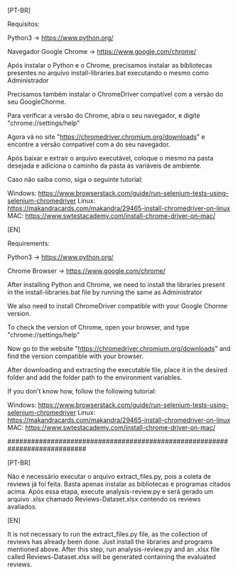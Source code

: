 
[PT-BR]

Requisitos:

Python3 -> https://www.python.org/

Navegador Google Chrome -> https://www.google.com/chrome/

Após instalar o Python e o Chrome, precisamos instalar as bibliotecas presentes no arquivo install-libraries.bat executando
o mesmo como Administrador

Precisamos também instalar o ChromeDriver compatível com a versão do seu GoogleChorme.

Para verificar a versão do Chrome, abra o seu navegador, e digite "chrome://settings/help"

Agora vá no site "https://chromedriver.chromium.org/downloads" e encontre a versão compatível com a do seu navegador.

Após baixar e extrair o arquivo executável, coloque o mesmo na pasta desejada e adiciona o caminho da pasta às variáveis de ambiente.

Caso não saiba como, siga o seguinte tutorial: 

Windows: https://www.browserstack.com/guide/run-selenium-tests-using-selenium-chromedriver
Linux: https://makandracards.com/makandra/29465-install-chromedriver-on-linux
MAC: https://www.swtestacademy.com/install-chrome-driver-on-mac/

[EN]

Requirements: 

Python3 -> https://www.python.org/

Chrome Browser -> https://www.google.com/chrome/

After installing Python and Chrome, we need to install the libraries present in the install-libraries.bat file by running
the same as Administrator

We also need to install ChromeDriver compatible with your Google Chorme version.

To check the version of Chrome, open your browser, and type "chrome://settings/help"

Now go to the website "https://chromedriver.chromium.org/downloads" and find the version compatible with your browser.

After downloading and extracting the executable file, place it in the desired folder and add the folder path to the environment variables.

If you don't know how, follow the following tutorial:

Windows: https://www.browserstack.com/guide/run-selenium-tests-using-selenium-chromedriver
Linux: https://makandracards.com/makandra/29465-install-chromedriver-on-linux
MAC: https://www.swtestacademy.com/install-chrome-driver-on-mac/


############################################################################

[PT-BR]

Não é necessário executar o arquivo extract_files.py, pois a coleta de reviews já foi feita. Basta apenas instalar as bibliotecas e programas citados acima. Após essa etapa, execute analysis-review.py e será gerado um arquivo .xlsx chamado Reviews-Dataset.xlsx contendo os reviews avaliados.

[EN]

It is not necessary to run the extract_files.py file, as the collection of reviews has already been done. Just install the libraries and programs mentioned above. After this step, run analysis-review.py and an .xlsx file called Reviews-Dataset.xlsx will be generated containing the evaluated reviews.

